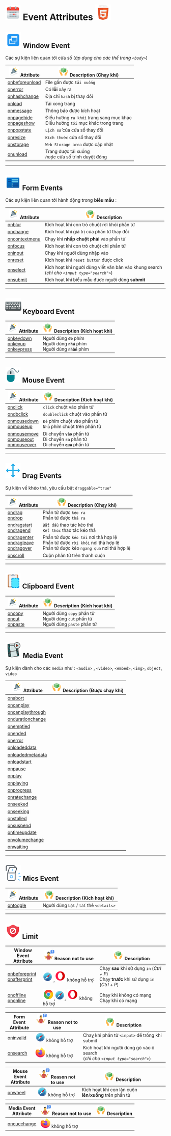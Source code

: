# ![icons8-event.png](https://raw.githubusercontent.com/Zenfection/Image/master/2021/06/22-20-48-49-icons8-event.png) Event Attributes <img src="https://raw.githubusercontent.com/Zenfection/Image/master/2021/06/22-20-49-37-22-12-04-09-06-00-18-00-html5.gif" title="" alt="22-12-04-09-06-00-18-00-html5.gif" width="50">

## <img src="https://raw.githubusercontent.com/Zenfection/Image/master/2021/06/22-19-45-18-icons8-restore_window.png" title="" alt="icons8-restore_window.png" width="50"> Window Event

Các sự kiện liên quan tới cửa sổ (*áp dụng cho các thể trong `<body>`*)

| ![1](https://raw.githubusercontent.com/Zenfection/Image/master/2021/06/13-10-10-39-icons8-electrical.png) Attribute                  | ![1](https://raw.githubusercontent.com/Zenfection/Image/master/2021/06/13-10-06-26-icons8-handle_with_care.png) Description (Chạy khi) |
| ------------------------------------------------------------------------------------------------------------------------------------ | -------------------------------------------------------------------------------------------------------------------------------------- |
| [onbeforeunload](https://www.w3schools.com/tags/ev_onbeforeunload.asp)                                                               | File gần được `tải xuống`                                                                                                              |
| [onerror](https://www.w3schools.com/tags/ev_onerror.asp)                                                                             | Có **lỗi** xảy ra                                                                                                                      |
| [onhashchange](https://www.w3schools.com/tags/ev_onhashchange.asp)                                                                   | Địa chỉ `hash` bị thay đổi                                                                                                             |
| [onload](https://www.w3schools.com/tags/ev_onload.asp)                                                                               | Tải xong trang                                                                                                                         |
| [onmessage](https://www.w3schools.com/jsref/event_onmessage_sse.asp)                                                                 | Thông báo được kích hoạt                                                                                                               |
| [onpagehide](https://www.w3schools.com/jsref/event_onpagehide.asp)<br>[onpageshow](https://www.w3schools.com/tags/ev_onpageshow.asp) | Điều hướng `ra khỏi` trang sang mục khác<br>Điều hướng `tới` mục khác trong trang                                                      |
| [onpopstate](https://www.w3schools.com/jsref/obj_popstateevent.asp)                                                                  | `Lịch sử` của cửa sổ thay đổi                                                                                                          |
| [onresize](https://www.w3schools.com/tags/ev_onresize.asp)                                                                           | `Kích thước` cửa sổ thay đổi                                                                                                           |
| [onstorage](https://www.w3schools.com/jsref/event_storage_url.asp)                                                                   | `Web Storage area` được cập nhật                                                                                                       |
| [onunload](https://www.w3schools.com/tags/ev_onunload.asp)                                                                           | Trang được tải xuống<br>*hoặc* cửa sổ trình duyệt đóng                                                                                 |

---

## ![icons8-form.png](https://raw.githubusercontent.com/Zenfection/Image/master/2021/06/22-19-45-32-icons8-form.png) Form Events

Các sự kiện liên quan tới hành động trong **biểu mẫu** : 

| ![1](https://raw.githubusercontent.com/Zenfection/Image/master/2021/06/13-10-10-39-icons8-electrical.png) Attribute | ![1](https://raw.githubusercontent.com/Zenfection/Image/master/2021/06/13-10-06-26-icons8-handle_with_care.png) Description |
| ------------------------------------------------------------------------------------------------------------------- | --------------------------------------------------------------------------------------------------------------------------- |
| [onblur](https://www.w3schools.com/tags/ev_onblur.asp)                                                              | Kích hoạt khi con trỏ chuột rời khỏi phần từ                                                                                |
| [onchange](https://www.w3schools.com/tags/ev_onchange.asp)                                                          | Kích hoạt khi giá trị của phần tử thay đổi                                                                                  |
| [oncontextmenu](https://www.w3schools.com/tags/ev_oncontextmenu.asp)                                                | Chạy khi **nhấp chuột phải** vào phần tử                                                                                    |
| [onfocus](https://www.w3schools.com/tags/ev_onfocus.asp)                                                            | Kích hoạt khi con trỏ chuột chỉ phần tử                                                                                     |
| [oninput](https://www.w3schools.com/tags/ev_oninput.asp)                                                            | Chạy khi người dùng nhập vào                                                                                                |
| [onreset](https://www.w3schools.com/tags/ev_onreset.asp)                                                            | Kích hoạt khi `reset button` được click                                                                                     |
| [onselect](https://www.w3schools.com/tags/ev_onselect.asp)                                                          | Kích hoạt khi người dùng viết văn bản vào khung search<br>(*chỉ cho `<input type="search">`*)                               |
| [onsubmit](https://www.w3schools.com/tags/ev_onsubmit.asp)                                                          | Kích hoạt khi biểu mẫu được người dùng **submit**                                                                           |

---

## ![icons8-keyboard.png](https://raw.githubusercontent.com/Zenfection/Image/master/2021/06/22-19-45-49-icons8-keyboard.png) Keyboard Event

| ![1](https://raw.githubusercontent.com/Zenfection/Image/master/2021/06/13-10-10-39-icons8-electrical.png) Attribute                                                                        | ![1](https://raw.githubusercontent.com/Zenfection/Image/master/2021/06/13-10-06-26-icons8-handle_with_care.png) Description (Kích hoạt khi) |
| ------------------------------------------------------------------------------------------------------------------------------------------------------------------------------------------ | ------------------------------------------------------------------------------------------------------------------------------------------- |
| [onkeydown](https://www.w3schools.com/tags/ev_onkeydown.asp)<br>[onkeyup](https://www.w3schools.com/tags/ev_onkeyup.asp)<br>[onkeypress](https://www.w3schools.com/tags/ev_onkeypress.asp) | Người dùng **`đè`** phím<br>Người dùng **`nhả`** phím<br>Người dùng **`nhấn`** phím                                                         |

---

## ![icons8-mouse.png](https://raw.githubusercontent.com/Zenfection/Image/master/2021/06/22-19-46-06-icons8-mouse.png) Mouse Event

| ![1](https://raw.githubusercontent.com/Zenfection/Image/master/2021/06/13-10-10-39-icons8-electrical.png) Attribute                                                                                    | ![1](https://raw.githubusercontent.com/Zenfection/Image/master/2021/06/13-10-06-26-icons8-handle_with_care.png) Description (Kích hoạt khi) |
| ------------------------------------------------------------------------------------------------------------------------------------------------------------------------------------------------------ | ------------------------------------------------------------------------------------------------------------------------------------------- |
| [onclick](https://www.w3schools.com/tags/ev_onclick.asp)                                                                                                                                               | `click` chuột vào phần tử                                                                                                                   |
| [ondbclick](https://www.w3schools.com/tags/ev_ondblclick.asp)                                                                                                                                          | `doubleclick` chuột vào phần tử                                                                                                             |
| [onmousedown](https://www.w3schools.com/tags/ev_onmousedown.asp)<br>[onmouseup](https://www.w3schools.com/tags/ev_onmouseup.asp)                                                                       | `Đè` phím chuột vào phần tử<br>`Nhả` phím chuột trên phần tử                                                                                |
| [onmousemove](https://www.w3schools.com/tags/ev_onmousemove.asp)<br>[onmouseout](https://www.w3schools.com/tags/ev_onmouseout.asp)<br>[onmouseover](https://www.w3schools.com/tags/ev_onmouseover.asp) | Di chuyển **`vào`** phần tử<br>Di chuyển **`ra`** phần tử<br>Di chuyển **`qua`** phần tử                                                    |

---

## ![icons8-drag.png](https://raw.githubusercontent.com/Zenfection/Image/master/2021/06/22-19-46-19-icons8-drag.png) Drag Events

Sự kiện về khéo thả, yêu cầu bật `draggable="true"`

| ![1](https://raw.githubusercontent.com/Zenfection/Image/master/2021/06/13-10-10-39-icons8-electrical.png) Attribute                                                                                    | ![1](https://raw.githubusercontent.com/Zenfection/Image/master/2021/06/13-10-06-26-icons8-handle_with_care.png) Description (Chạy khi) |
| ------------------------------------------------------------------------------------------------------------------------------------------------------------------------------------------------------ | -------------------------------------------------------------------------------------------------------------------------------------- |
| [ondrag](https://www.w3schools.com/tags/ev_ondrag.asp)<br>[ondrop](https://www.w3schools.com/tags/ev_ondrop.asp)                                                                                       | Phần tử được `kéo ra`<br>Phần tử được `thả ra`                                                                                         |
| [ondragstart](https://www.w3schools.com/tags/ev_ondragstart.asp)<br>[ondragend](https://www.w3schools.com/tags/ev_ondragend.asp)                                                                       | `Bắt đầu` thao tác kéo thả<br>`Kết thúc` thao tác kéo thả                                                                              |
| [ondragenter](https://www.w3schools.com/tags/ev_ondragenter.asp)<br>[ondragleave](https://www.w3schools.com/tags/ev_ondragleave.asp)<br>[ondragover](https://www.w3schools.com/tags/ev_ondragover.asp) | Phần tử được `kéo tới` nơi thả hợp lệ<br>Phần tử được `rời khỏi` nơi thả hợp lệ<br>Phần tử được kéo `ngang qua` nơi thả hợp lệ         |
| [onscroll](https://www.w3schools.com/tags/ev_onscroll.asp)                                                                                                                                             | Cuộn phần tử trên thanh cuộn                                                                                                           |

---

## ![icons8-copy_to_clipboard.png](https://raw.githubusercontent.com/Zenfection/Image/master/2021/06/22-19-46-43-icons8-copy_to_clipboard.png) Clipboard Event

| ![1](https://raw.githubusercontent.com/Zenfection/Image/master/2021/06/13-10-10-39-icons8-electrical.png) Attribute                                                        | ![1](https://raw.githubusercontent.com/Zenfection/Image/master/2021/06/13-10-06-26-icons8-handle_with_care.png) Description (Kích hoạt khi) |
| -------------------------------------------------------------------------------------------------------------------------------------------------------------------------- | ------------------------------------------------------------------------------------------------------------------------------------------- |
| [oncopy](https://www.w3schools.com/tags/ev_oncopy.asp)<br>[oncut](https://www.w3schools.com/tags/ev_oncut.asp)<br>[onpaste](https://www.w3schools.com/tags/ev_onpaste.asp) | Người dùng `copy` phần tử<br>Người dùng `cut` phần tử<br>Người dùng `paste` phần tử                                                         |

---

## ![icons8-cinema_film_play.png](https://raw.githubusercontent.com/Zenfection/Image/master/2021/06/22-19-49-31-icons8-cinema_film_play.png) Media Event

Sự kiện dành cho các `media` như : `<audio>` , `<video>`, `<embed>`, `<img>`, `object`, `video`

| ![1](https://raw.githubusercontent.com/Zenfection/Image/master/2021/06/13-10-10-39-icons8-electrical.png) Attribute | ![1](https://raw.githubusercontent.com/Zenfection/Image/master/2021/06/13-10-06-26-icons8-handle_with_care.png) Description (Được chạy khi) |
| ------------------------------------------------------------------------------------------------------------------- | ------------------------------------------------------------------------------------------------------------------------------------------- |
| [onabort](https://www.w3schools.com/jsref/event_onabort_media.asp)                                                  |                                                                                                                                             |
| [oncanplay](https://www.w3schools.com/jsref/event_oncanplay.asp)                                                    |                                                                                                                                             |
| [oncanplaythrough](https://www.w3schools.com/jsref/event_oncanplaythrough.asp)                                      |                                                                                                                                             |
| [ondurationchange](https://www.w3schools.com/jsref/event_ondurationchange.asp)                                      |                                                                                                                                             |
| [onemptied](https://www.w3schools.com/tags/att_onemptied.asp)                                                       |                                                                                                                                             |
| [onended](https://www.w3schools.com/jsref/event_onended.asp)                                                        |                                                                                                                                             |
| [onerror](https://www.w3schools.com/jsref/event_onerror.asp)                                                        |                                                                                                                                             |
| [onloadeddata](https://www.w3schools.com/jsref/event_onloadeddata.asp)                                              |                                                                                                                                             |
| [onloadedmetadata](https://www.w3schools.com/jsref/event_onloadedmetadata.asp)                                      |                                                                                                                                             |
| [onloadstart](https://www.w3schools.com/jsref/event_onloadstart.asp)                                                |                                                                                                                                             |
| [onpause](https://www.w3schools.com/jsref/event_onpause.asp)                                                        |                                                                                                                                             |
| [onplay](https://www.w3schools.com/jsref/event_onplay.asp)                                                          |                                                                                                                                             |
| [onplaying](https://www.w3schools.com/jsref/event_onplaying.asp)                                                    |                                                                                                                                             |
| [onprogress](https://www.w3schools.com/jsref/event_onprogress.asp)                                                  |                                                                                                                                             |
| [onratechange](https://www.w3schools.com/jsref/event_onratechange.asp)                                              |                                                                                                                                             |
| [onseeked](https://www.w3schools.com/jsref/event_onseeked.asp)                                                      |                                                                                                                                             |
| [onseeking](https://www.w3schools.com/jsref/event_onseeking.asp)                                                    |                                                                                                                                             |
| [onstalled](https://www.w3schools.com/jsref/event_onstalled.asp)                                                    |                                                                                                                                             |
| [onsuspend](https://www.w3schools.com/jsref/event_onsuspend.asp)                                                    |                                                                                                                                             |
| [ontimeupdate](https://www.w3schools.com/jsref/event_ontimeupdate.asp)                                              |                                                                                                                                             |
| [onvolumechange](https://www.w3schools.com/jsref/event_onvolumechange.asp)                                          |                                                                                                                                             |
| [onwaiting](https://www.w3schools.com/jsref/event_onwaiting.asp)                                                    |                                                                                                                                             |

---

## ![icons8-light_switch.png](https://raw.githubusercontent.com/Zenfection/Image/master/2021/06/22-19-50-03-icons8-light_switch.png) Mics Event

| ![1](https://raw.githubusercontent.com/Zenfection/Image/master/2021/06/13-10-10-39-icons8-electrical.png) Attribute | ![1](https://raw.githubusercontent.com/Zenfection/Image/master/2021/06/13-10-06-26-icons8-handle_with_care.png) Description (Kích hoạt khi) |
| ------------------------------------------------------------------------------------------------------------------- | ------------------------------------------------------------------------------------------------------------------------------------------- |
| [ontoggle](https://www.w3schools.com/tags/ev_ontoggle.asp)                                                          | Người dùng `bật` / `tắt` thẻ `<details>`                                                                                                    |

---

## ![12](https://raw.githubusercontent.com/Zenfection/Image/master/2021/06/13-13-42-40-icons8-access_denied.png) Limit

| Window Event<br>Attribute                                                                                                                  | ![1](https://raw.githubusercontent.com/Zenfection/Image/master/2021/06/20-23-11-28-icons8-why_quest.png)Reason not to use                                                                                                                                                                                                                                                                                                                                                       | ![1](https://raw.githubusercontent.com/Zenfection/Image/master/2021/06/13-10-06-26-icons8-handle_with_care.png) Description |
| ------------------------------------------------------------------------------------------------------------------------------------------ | ------------------------------------------------------------------------------------------------------------------------------------------------------------------------------------------------------------------------------------------------------------------------------------------------------------------------------------------------------------------------------------------------------------------------------------------------------------------------------- | --------------------------------------------------------------------------------------------------------------------------- |
| [onbeforeprint](https://www.w3schools.com/tags/ev_onbeforeprint.asp)<br>[onafterprint](https://www.w3schools.com/tags/ev_onafterprint.asp) | <img title="" src="https://raw.githubusercontent.com/Zenfection/Image/master/2021/06/05-23-40-47-iOS-7-Safari-app-icon-large-e1442348114864.png" alt="" width="30"> ,<img title="" src="https://raw.githubusercontent.com/Zenfection/Image/master/2021/06/22-16-18-02-icons8-opera.png" alt="" width="35"> không hỗ trợ                                                                                                                                                         | Chạy **sau** khi sử dụng `in` (*Ctrl + P*)<br>Chạy **trước** khi sử dụng `in` (*Ctrl + P*)                                  |
| [onoffline](https://www.w3schools.com/tags/ev_onoffline.asp)<br>[ononline](https://www.w3schools.com/tags/ev_ononline.asp)                 | <img src="https://raw.githubusercontent.com/Zenfection/Image/master/2021/06/22-21-15-46-icons8-chrome.png" title="" alt="icons8-chrome.png" width="35">,<img title="" src="https://raw.githubusercontent.com/Zenfection/Image/master/2021/06/05-23-40-47-iOS-7-Safari-app-icon-large-e1442348114864.png" alt="" width="30">, <img title="" src="https://raw.githubusercontent.com/Zenfection/Image/master/2021/06/22-16-18-02-icons8-opera.png" alt="" width="35"> không hỗ trợ | Chạy khi không có mạng<br>Chạy khi có mạng                                                                                  |

| Form Event<br>Attribute                                      | ![1](https://raw.githubusercontent.com/Zenfection/Image/master/2021/06/20-23-11-28-icons8-why_quest.png) Reason not to use                                                       | ![1](https://raw.githubusercontent.com/Zenfection/Image/master/2021/06/13-10-06-26-icons8-handle_with_care.png) Description |
| ------------------------------------------------------------ | -------------------------------------------------------------------------------------------------------------------------------------------------------------------------------- | --------------------------------------------------------------------------------------------------------------------------- |
| [oninvalid](https://www.w3schools.com/tags/ev_oninvalid.asp) | <img title="" src="https://raw.githubusercontent.com/Zenfection/Image/master/2021/06/05-23-40-47-iOS-7-Safari-app-icon-large-e1442348114864.png" alt="" width="30"> không hỗ trợ | Chaỵ khi phần tử `<input>` để trống khi submit                                                                              |
| [onsearch](https://www.w3schools.com/tags/ev_onsearch.asp)   | <img title="" src="https://raw.githubusercontent.com/Zenfection/Image/master/2021/06/22-16-19-27-Firefox_logo%2C_2019.svg.png" alt="" width="30"> không hỗ trợ                   | Kích hoạt khi người dùng gõ vào ô search<br>(*chỉ cho `<input type="search">`*)                                             |

| Mouse Event<br>Attribute                                 | ![1](https://raw.githubusercontent.com/Zenfection/Image/master/2021/06/20-23-11-28-icons8-why_quest.png) Reason not to use                                                       | ![1](https://raw.githubusercontent.com/Zenfection/Image/master/2021/06/13-10-06-26-icons8-handle_with_care.png) Description |
| -------------------------------------------------------- | -------------------------------------------------------------------------------------------------------------------------------------------------------------------------------- | --------------------------------------------------------------------------------------------------------------------------- |
| [onwheel](https://www.w3schools.com/tags/ev_onwheel.asp) | <img title="" src="https://raw.githubusercontent.com/Zenfection/Image/master/2021/06/05-23-40-47-iOS-7-Safari-app-icon-large-e1442348114864.png" alt="" width="30"> không hỗ trợ | Kích hoạt khi con lăn cuộn **lên**/**xuống** trên phần tử                                                                   |

| Media Event<br>Attribute                                          | ![1](https://raw.githubusercontent.com/Zenfection/Image/master/2021/06/20-23-11-28-icons8-why_quest.png) Reason not to use                                     | ![1](https://raw.githubusercontent.com/Zenfection/Image/master/2021/06/13-10-06-26-icons8-handle_with_care.png) Description |
| ----------------------------------------------------------------- | -------------------------------------------------------------------------------------------------------------------------------------------------------------- | --------------------------------------------------------------------------------------------------------------------------- |
| [oncuechange](https://www.w3schools.com/tags/att_oncuechange.asp) | <img title="" src="https://raw.githubusercontent.com/Zenfection/Image/master/2021/06/22-16-19-27-Firefox_logo%2C_2019.svg.png" alt="" width="30"> không hỗ trợ |                                                                                                                             |

